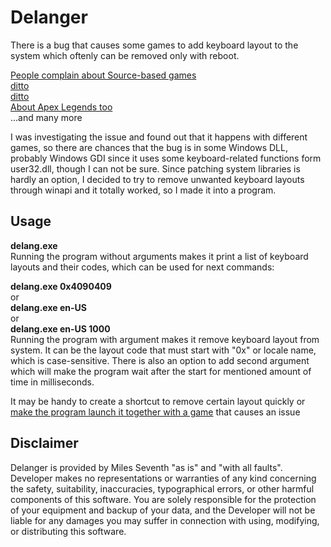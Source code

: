 # Delanger
There is a bug that causes some games to add keyboard layout to the system which oftenly can be removed only with reboot.

[People complain about Source-based games](https://steamcommunity.com/groups/SteamClientBeta/discussions/1/864976115478357063/)\
[ditto](https://itectec.com/superuser/how-to-prevent-source-engine-based-games-from-adding-the-english-us-keyboard-layout/)\
[ditto](https://answers.microsoft.com/en-us/windows/forum/all/keyboard-layout-changes-in-game/21d0ffec-55cc-46c5-aa4b-db99a222a263)\
[About Apex Legends too](https://answers.ea.com/t5/Bug-Reports/Adds-English-US-keyboard-to-Windows/td-p/7444127)\
...and many more

I was investigating the issue and found out that it happens with different games, so there are chances that the bug is in some Windows DLL, probably Windows GDI since it uses some keyboard-related functions form user32.dll, though I can not be sure.
Since patching system libraries is hardly an option, I decided to try to remove unwanted keyboard layouts through winapi and it totally worked, so I made it into a program.

## Usage
**delang.exe**\
Running the program without arguments makes it print a list of keyboard layouts and their codes, which can be used for next commands:

**delang.exe 0x4090409**\
or\
**delang.exe en-US**\
or\
**delang.exe en-US 1000**\
Running the program with argument makes it remove keyboard layout from system. It can be the layout code that must start with "0x" or locale name, which is case-sensitive. There is also an option to add second argument which will make the program wait after the start for mentioned amount of time in milliseconds.

It may be handy to create a shortcut to remove certain layout quickly or [make the program launch it together with a game](https://superuser.com/questions/745318/how-to-start-a-program-when-another-one-is-started) that causes an issue

## Disclaimer
Delanger is provided by Miles Seventh "as is" and "with all faults". Developer makes no representations or warranties of any kind concerning the safety, suitability, inaccuracies, typographical errors, or other harmful components of this software. You are solely responsible for the protection of your equipment and backup of your data, and the Developer will not be liable for any damages you may suffer in connection with using, modifying, or distributing this software.

